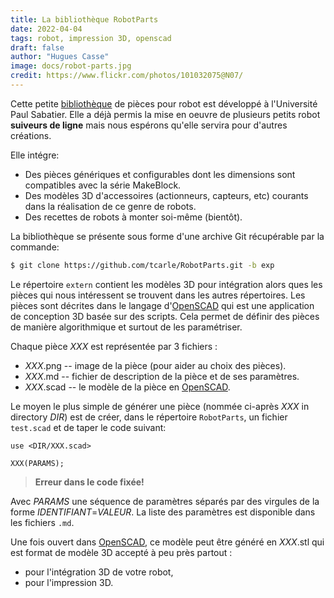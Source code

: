 ```yaml
---
title: La bibliothèque RobotParts
date: 2022-04-04
tags: robot, impression 3D, openscad
draft: false
author: "Hugues Casse"
image: docs/robot-parts.jpg
credit: https://www.flickr.com/photos/101032075@N07/
---
```


Cette petite [bibliothèque](https://github.com/tcarle/RobotParts/tree/exp) de pièces pour robot est développé à
l'Université Paul Sabatier. Elle a déjà permis la mise en oeuvre de
plusieurs petits robot **suiveurs de ligne** mais nous espérons qu'elle
servira pour d'autres créations.

Elle intégre:
* Des pièces génériques et configurables dont les dimensions sont
  compatibles avec la série MakeBlock.
* Des modèles 3D d'accessoires (actionneurs, capteurs, etc) courants
  dans la réalisation de ce genre de robots.
* Des recettes de robots à monter soi-même (bientôt).

La bibliothèque se présente sous forme d'une archive Git récupérable
par la commande:

```bash
$ git clone https://github.com/tcarle/RobotParts.git -b exp
```

Le répertoire `extern` contient les modèles 3D pour intégration alors
ques les pièces qui nous intéressent se trouvent dans les autres
répertoires. Les pièces sont décrites dans le langage d'[OpenSCAD](https://openscad.org/)
qui est une application de conception 3D basée sur des scripts. Cela
permet de définir des pièces de manière algorithmique et surtout
de les paramétriser.


Chaque pièce _XXX_ est représentée par 3 fichiers :
* _XXX_.png -- image de la pièce (pour aider au choix des pièces).
* _XXX_.md -- fichier de description de la pièce et de ses paramètres.
* _XXX_.scad -- le modèle de la pièce en [OpenSCAD](https://openscad.org/).

Le moyen le plus simple de générer une pièce (nommée ci-après _XXX_ in directory _DIR_)
est de créer, dans le répertoire `RobotParts`, un fichier `test.scad`
et de taper le code suivant:

```openscad
use <DIR/XXX.scad>

XXX(PARAMS);
```
> **Erreur dans le code fixée!**

Avec _PARAMS_ une séquence de paramètres séparés par des virgules de la forme _IDENTIFIANT_=_VALEUR_. La liste des paramètres est disponible dans les fichiers `.md`.

Une fois ouvert dans [OpenSCAD](https://openscad.org/), ce modèle peut être généré en _XXX_.stl qui est format de modèle 3D accepté à peu près partout :
* pour l'intégration 3D de votre robot,
* pour l'impression 3D.
